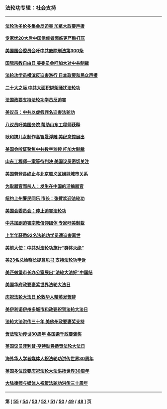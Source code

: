 ### 法轮功专辑：社会支持
---
#### [法轮功多伦多集会反迫害 加拿大政要声援](../../pages/nf4386/n13881303.md?12150430) 
#### [专家忧20大后中国信仰者面临更严酷打压](../../pages/nf4386/n13874993.md?12150430) 
#### [美国国会委员会吁中共废除刑法第300条](../../pages/nf4386/n13868121.md?12150430) 
#### [国际宗教自由日 美委员会吁加大对中共制裁](../../pages/nf4386/n13855021.md?12150430) 
#### [法轮功学员横滨反迫害游行 日本政要和民众声援](../../pages/nf4386/n13847132.md?12150430) 
#### [二十大之际 中共大面积绑架骚扰法轮功](../../pages/nf4386/n13846381.md?12150430) 
#### [法国政要支持法轮功学员反迫害](../../pages/nf4386/n13841970.md?12150430) 
#### [美议员：中共以虚假罪名迫害法轮功](../../pages/nf4386/n13841083.md?12150430) 
#### [八议员吁美国务院 帮助山东工程师获释](../../pages/nf4386/n13836379.md?12150430) 
#### [耿和携儿女制作高智晟浮雕 美纪念馆展出](../../pages/nf4386/n13829624.md?12150430) 
#### [美国会听证聚焦中共数字监控 吁加大制裁](../../pages/nf4386/n13825083.md?12150430) 
#### [山东工程师一案等待判决 美国议员密切关注](../../pages/nf4386/n13815065.md?12150430) 
#### [美国劳登县终止与北京顺义区姐妹城市关系](../../pages/nf4386/n13811030.md?12150430) 
#### [为取器官而杀人：发生在中国的活摘器官](../../pages/nf4386/n13794731.md?12150430) 
#### [纽约上州警民同乐 市长：张臂欢迎法轮功](../../pages/nf4386/n13794375.md?12150430) 
#### [美国会委员会：停止迫害法轮功](../../pages/nf4386/n13788164.md?12150430) 
#### [中共加剧迫害宗教信仰团体 专家吁美制裁](../../pages/nf4386/n13780252.md?12150430) 
#### [上半年获悉92名法轮功学员遭迫害离世](../../pages/nf4386/n13772701.md?12150430) 
#### [美前大使：中共对法轮功施行“群体灭绝”](../../pages/nf4386/n13771705.md?12150430) 
#### [美23名总检察长提意见书 支持法轮功申诉](../../pages/nf4386/n13766596.md?12150430) 
#### [美匹兹堡市长办公室展出“法轮大法好”中国结](../../pages/nf4386/n13749721.md?12150430) 
#### [美国华府政要褒奖世界法轮大法日](../../pages/nf4386/n13743770.md?12150430) 
#### [庆祝法轮大法日 伦敦华人精英发贺辞](../../pages/nf4386/n13741593.md?12150430) 
#### [美伊利诺伊州多城市和政要祝贺法轮大法日](../../pages/nf4386/n13737149.md?12150430) 
#### [法轮大法洪传三十年 美佛州政要褒奖支持](../../pages/nf4386/n13737103.md?12150430) 
#### [贺法轮功传世30周年 各国逾千政要褒奖](../../pages/nf4386/n13735828.md?12150430) 
#### [英国议员菲利普‧亨特勋爵恭贺法轮大法日](../../pages/nf4386/n13736187.md?12150430) 
#### [海外华人学者媒体人祝法轮功洪传世界30周年](../../pages/nf4386/n13735835.md?12150430) 
#### [英国多位政要庆祝法轮大法洪扬世界30周年](../../pages/nf4386/n13734739.md?12150430) 
#### [大陆律师与媒体人祝贺法轮功洪传三十周年](../../pages/nf4386/n13735062.md?12150430) 

---
#### 第 [ [55](./55.md?12150430) / [54](./54.md?12150430) / [53](./53.md?12150430) / [52](./52.md?12150430) / [51](./51.md?12150430) / [50](./50.md?12150430) / [49](./49.md?12150430) / [48](./48.md?12150430) ] 页

